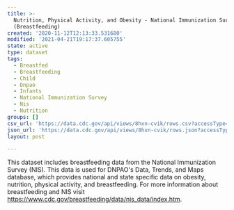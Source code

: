 ```yaml
---
title: >-
  Nutrition, Physical Activity, and Obesity - National Immunization Survey
  (Breastfeeding)
created: '2020-11-12T12:13:33.531680'
modified: '2021-04-21T19:17:37.605755'
state: active
type: dataset
tags:
  - Breastfed
  - Breastfeeding
  - Child
  - Dnpao
  - Infants
  - National Immunization Survey
  - Nis
  - Nutrition
groups: []
csv_url: 'https://data.cdc.gov/api/views/8hxn-cvik/rows.csv?accessType=DOWNLOAD'
json_url: 'https://data.cdc.gov/api/views/8hxn-cvik/rows.json?accessType=DOWNLOAD'
layout: post

---
```

This dataset includes breastfeeding data from the National Immunization Survey (NIS). This data is used for DNPAO's Data, Trends, and Maps database, which provides national and state specific data on obesity, nutrition, physical activity, and breastfeeding. For more information about breastfeeding and NIS visit https://www.cdc.gov/breastfeeding/data/nis_data/index.htm.
